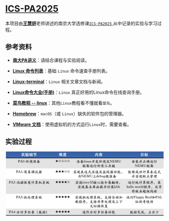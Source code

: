 # [ICS-PA2025](https://github.com/NotSleeply/ICS-PA2025)

本项目由[**王慧妍**](http://www.why.ink:8080)老师讲述的南京大学选修课[`ICS-PA2025`](https://space.bilibili.com/49964811/lists/6270320?type=season),从中记录的实验与学习过程。

## 参考资料

- [**南大PA讲义**](https://nju-projectn.github.io/ics-pa-gitbook)：请结合课程与实验阅读。

- [**Linux 命令列表**](https://dosbat.com/linux/hot.html)：基础 `Linux` 命令速查手册列表。

- [**Linux-terminal**](https://cn.linux-terminal.com)：`Linux` 相关文章文档与新闻。

- [**Linux命令大全(手册)**](https://www.linuxcool.com)：`Linux` 真正好用的Linux命令在线查询手册。

- [**菜鸟教程 -- linux**](https://www.runoob.com/linux/linux-tutorial.html)：其他`Linux`教程看不懂就看`菜鸟`。

- [**Homebrew**](https://brew.sh/zh-cn)：`macOS`（或 `Linux`）缺失的软件包的管理器。

- [**VMware 文档**](https://techdocs.broadcom.com/cn/zh-cn/vmware-cis/desktop-hypervisors/workstation-pro/17-0/search.html?q=%E5%AE%89%E8%A3%85&page=1)：使用虚拟机的方式运行`Linux`时，需要查看。
## 实验过程

<div align="center">
  <img src="doc/ICS-PA 实验进程图.png" alt="PyOJ2025-9-20" style="width:500px;">
</div>
